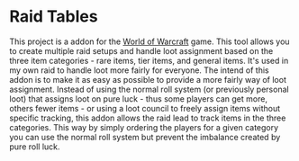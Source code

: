 # Raid Tables
This project is a addon for the [World of Warcraft](www.worldofwarcraft.com) game. This tool allows you to create multiple raid setups and handle loot assignment based on the three item categories - rare items, tier items, and general items. It's used in my own raid to handle loot more fairly for everyone. 
The intend of this addon is to make it as easy as possible to provide a more fairly way of loot assignment. Instead of using the normal roll system (or previously personal loot) that assigns loot on pure luck - thus some players can get more, others fewer items - or using a loot council to freely assign items without specific tracking, this addon allows the raid lead to track items in the three categories. This way by simply ordering the players for a given category you can use the normal roll system but prevent the imbalance created by pure roll luck.

